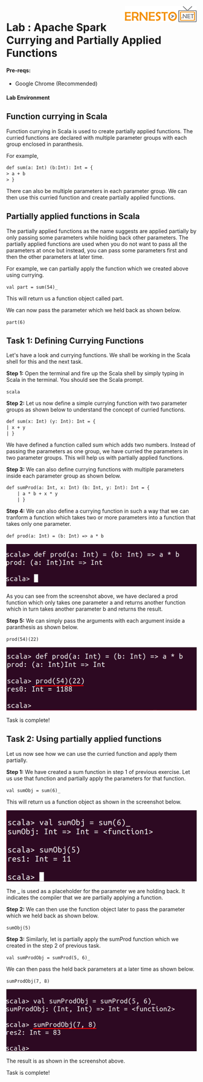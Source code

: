 <img align="right" src="./logo-small.png">

# Lab : Apache Spark Currying and Partially Applied Functions

#### Pre-reqs:
- Google Chrome (Recommended)

#### Lab Environment


## Function currying in Scala

Function currying in Scala is used to create partially applied functions. The curried functions are declared with multiple parameter groups with each group enclosed in paranthesis.

For example,

```
def sum(a: Int) (b:Int): Int = {
> a + b
> }
```

There can also be multiple parameters in each parameter group. We can then use this curried function and create partially applied functions.

## Partially applied functions in Scala

The partially applied functions as the name suggests are applied partially by only passing some parameters while holding back other parameters. The partially applied functions are used when you do not want to pass all the parameters at once but instead, you can pass some parameters first and then the other parameters at later time.

For example, we can partially apply the function which we created above using currying.

`val part = sum(54)_`

This will return us a function object called part.

We can now pass the parameter which we held back as shown below.

`part(6)`

## Task 1: Defining Currying Functions


Let's have a look and currying functions. We shall be working in the Scala shell for this and the next task.

**Step 1:** Open the terminal and fire up the Scala shell by simply typing in Scala in the terminal. You should see the Scala prompt.

`scala`

 

**Step 2:** Let us now define a simple currying function with two parameter groups as shown below to understand the concept of curried functions.

```
def sum(x: Int) (y: Int): Int = {
| x + y
| }
```

 
We have defined a function called sum which adds two numbers. Instead of passing the parameters as one group, we have curried the parameters in two parameter groups. This will help us with partially applied functions.


**Step 3:** We can also define currying functions with multiple parameters inside each parameter group as shown below.

```
def sumProd(a: Int, x: Int) (b: Int, y: Int): Int = {
	| a * b + x * y
	| }
```
 

**Step 4:** We can also define a currying function in such a way that we can tranform a function which takes two or more parameters into a function that takes only one parameter.

`def prod(a: Int) = (b: Int) => a * b`

![](./Screenshots/Chapter_9/Selection_004.png) 

As you can see from the screenshot above, we have declared a prod function which only takes one parameter a and returns another function which in turn takes another parameter b and returns the result.


**Step 5:** We can simply pass the arguments with each argument inside a paranthesis as shown below.

`prod(54)(22)`

 
 ![](./Screenshots/Chapter_9/Selection_005.png)

Task is complete!

## Task 2: Using partially applied functions

Let us now see how we can use the curried function and apply them partially.

**Step 1:** We have created a sum function in step 1 of previous exercise. Let us use that function and partially apply the parameters for that function.

`val sumObj = sum(6)_ `

This will return us a function object as shown in the screenshot below.
 
 ![](./Screenshots/Chapter_9/Selection_007.png)

The _ is used as a placeholder for the parameter we are holding back. It indicates the compiler that we are partially applying a function. 

**Step 2:** We can then use the function object later to pass the parameter which we held back as shown below.

`sumObj(5)`


**Step 3:** Similarly, let is partially apply the sumProd function which we created in the step 2 of previous task.

`val sumProdObj = sumProd(5, 6)_`


We can then pass the held back parameters at a later time as shown below.

`sumProdObj(7, 8)`

![](./Screenshots/Chapter_9/Selection_009.png)

The result is as shown in the screenshot above.

Task is complete!

 





























































































